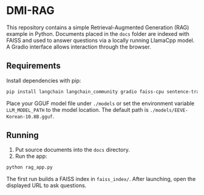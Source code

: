 # DMI-RAG

This repository contains a simple Retrieval-Augmented Generation (RAG) example in Python. Documents placed in the `docs` folder are indexed with FAISS and used to answer questions via a locally running LlamaCpp model. A Gradio interface allows interaction through the browser.

## Requirements

Install dependencies with pip:

```bash
pip install langchain langchain_community gradio faiss-cpu sentence-transformers llama-cpp-python pypdf
```

Place your GGUF model file under `./models` or set the environment variable `LLM_MODEL_PATH` to the model location. The default path is `./models/EEVE-Korean-10.8B.gguf`.

## Running

1. Put source documents into the `docs` directory.
2. Run the app:

```bash
python rag_app.py
```

The first run builds a FAISS index in `faiss_index/`. After launching, open the displayed URL to ask questions.
